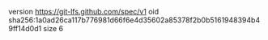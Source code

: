 version https://git-lfs.github.com/spec/v1
oid sha256:1a0ad26ca117b776981d66f6e4d35602a85378f2b0b5161948394b49ff14d0d1
size 6
